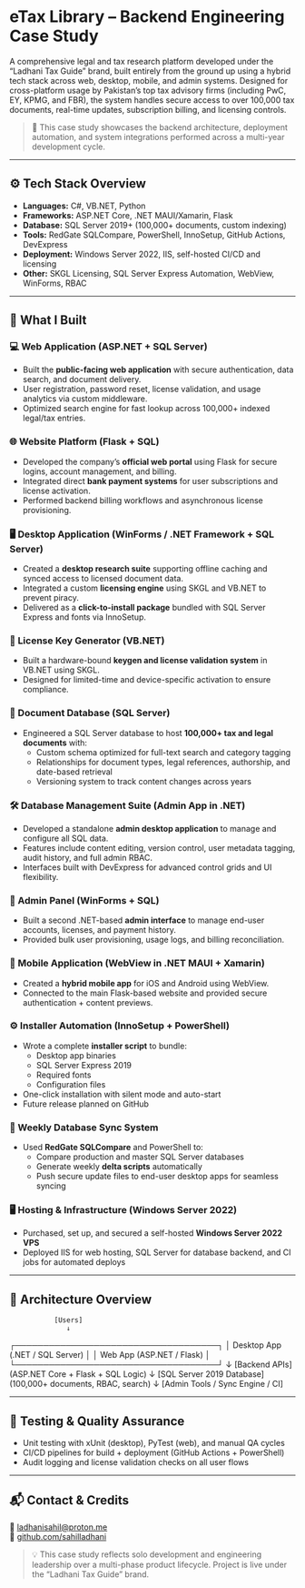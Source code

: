 # eTax Library – Backend Engineering Case Study

A comprehensive legal and tax research platform developed under the “Ladhani Tax Guide” brand, built entirely from the ground up using a hybrid tech stack across web, desktop, mobile, and admin systems. Designed for cross-platform usage by Pakistan’s top tax advisory firms (including PwC, EY, KPMG, and FBR), the system handles secure access to over 100,000 tax documents, real-time updates, subscription billing, and licensing controls.

> 📌 This case study showcases the backend architecture, deployment automation, and system integrations performed across a multi-year development cycle.

---

## ⚙️ Tech Stack Overview

- **Languages:** C#, VB.NET, Python
- **Frameworks:** ASP.NET Core, .NET MAUI/Xamarin, Flask
- **Database:** SQL Server 2019+ (100,000+ documents, custom indexing)
- **Tools:** RedGate SQLCompare, PowerShell, InnoSetup, GitHub Actions, DevExpress
- **Deployment:** Windows Server 2022, IIS, self-hosted CI/CD and licensing
- **Other:** SKGL Licensing, SQL Server Express Automation, WebView, WinForms, RBAC

---

## 🔧 What I Built

### 💻 Web Application (ASP.NET + SQL Server)
- Built the **public-facing web application** with secure authentication, data search, and document delivery.
- User registration, password reset, license validation, and usage analytics via custom middleware.
- Optimized search engine for fast lookup across 100,000+ indexed legal/tax entries.

### 🌐 Website Platform (Flask + SQL)
- Developed the company’s **official web portal** using Flask for secure logins, account management, and billing.
- Integrated direct **bank payment systems** for user subscriptions and license activation.
- Performed backend billing workflows and asynchronous license provisioning.

### 🖥️ Desktop Application (WinForms / .NET Framework + SQL Server)
- Created a **desktop research suite** supporting offline caching and synced access to licensed document data.
- Integrated a custom **licensing engine** using SKGL and VB.NET to prevent piracy.
- Delivered as a **click-to-install package** bundled with SQL Server Express and fonts via InnoSetup.

### 🔐 License Key Generator (VB.NET)
- Built a hardware-bound **keygen and license validation system** in VB.NET using SKGL.
- Designed for limited-time and device-specific activation to ensure compliance.

### 🧠 Document Database (SQL Server)
- Engineered a SQL Server database to host **100,000+ tax and legal documents** with:
  - Custom schema optimized for full-text search and category tagging
  - Relationships for document types, legal references, authorship, and date-based retrieval
  - Versioning system to track content changes across years

### 🛠️ Database Management Suite (Admin App in .NET)
- Developed a standalone **admin desktop application** to manage and configure all SQL data.
- Features include content editing, version control, user metadata tagging, audit history, and full admin RBAC.
- Interfaces built with DevExpress for advanced control grids and UI flexibility.

### 🧾 Admin Panel (WinForms + SQL)
- Built a second .NET-based **admin interface** to manage end-user accounts, licenses, and payment history.
- Provided bulk user provisioning, usage logs, and billing reconciliation.

### 📱 Mobile Application (WebView in .NET MAUI + Xamarin)
- Created a **hybrid mobile app** for iOS and Android using WebView.
- Connected to the main Flask-based website and provided secure authentication + content previews.

### ⚙️ Installer Automation (InnoSetup + PowerShell)
- Wrote a complete **installer script** to bundle:
  - Desktop app binaries
  - SQL Server Express 2019
  - Required fonts
  - Configuration files
- One-click installation with silent mode and auto-start
- Future release planned on GitHub

### 🔄 Weekly Database Sync System
- Used **RedGate SQLCompare** and PowerShell to:
  - Compare production and master SQL Server databases
  - Generate weekly **delta scripts** automatically
  - Push secure update files to end-user desktop apps for seamless syncing

### 🖥️ Hosting & Infrastructure (Windows Server 2022)
- Purchased, set up, and secured a self-hosted **Windows Server 2022 VPS**
- Deployed IIS for web hosting, SQL Server for database backend, and CI jobs for automated deploys

---

## 📐 Architecture Overview

               [Users]
                  ↓
 ┌────────────────────────────────────┐
 │   Desktop App (.NET / SQL Server) │
 │   Web App (ASP.NET / Flask)       │
 └────────────────────────────────────┘
                  ↓
           [Backend APIs]
(ASP.NET Core + Flask + SQL Logic)
                  ↓
       [SQL Server 2019 Database]
    (100,000+ documents, RBAC, search)
                  ↓
    [Admin Tools / Sync Engine / CI]

---

## 🧪 Testing & Quality Assurance

- Unit testing with xUnit (desktop), PyTest (web), and manual QA cycles
- CI/CD pipelines for build + deployment (GitHub Actions + PowerShell)
- Audit logging and license validation checks on all user flows

---

## 📬 Contact & Credits

📧 [ladhanisahil@proton.me](mailto:ladhanisahil@proton.me)  
🔗 [github.com/sahilladhani](https://github.com/sahilladhani)  

> 💡 This case study reflects solo development and engineering leadership over a multi-phase product lifecycle. Project is live under the “Ladhani Tax Guide” brand.
